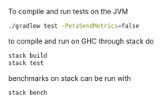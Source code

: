 To compile and run tests on the JVM

```bash
./gradlew test -PetaSendMetrics=false
```

to compile and run on GHC through stack do

```bash
stack build
stack test

```

benchmarks on stack can be run with

```bash
stack bench
```
